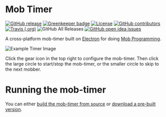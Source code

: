 # Mob Timer

[![GitHub release](https://img.shields.io/github/release/mob-timer/mob-timer.svg)](https://github.com/mob-timer/mob-timer/releases)
[![Greenkeeper badge](https://badges.greenkeeper.io/mob-timer/mob-timer.svg)](https://greenkeeper.io/)
[![License](https://img.shields.io/github/license/mob-timer/mob-timer.svg)](LICENSE)
[![GitHub contributors](https://img.shields.io/github/contributors/mob-timer/mob-timer.svg)](https://github.com/mob-timer/mob-timer/graphs/contributors)
[![Travis (.org)](https://img.shields.io/travis/mob-timer/mob-timer/master.svg)](https://travis-ci.org/mob-timer/mob-timer/branches)
![GitHub All Releases](https://img.shields.io/github/downloads/mob-timer/mob-timer/total.svg)
[![GitHub open idea issues](https://img.shields.io/github/issues-raw/mob-timer/mob-timer/idea.svg?color=blue)](https://github.com/mob-timer/mob-timer/issues?q=is%3Aissue+is%3Aopen+label%3Aidea)

A cross-platform mob-timer built on [Electron](http://electron.atom.io/)
for doing [Mob Programming](http://mobprogramming.org/).

![Example Timer Image](https://github.com/mob-timer/mob-timer/blob/master/timer-example.png)

Click the gear icon in the top right to configure the mob-timer.
Then click the large circle to start/stop the mob-timer,
or the smaller circle to skip to the next mobber.

# Running the mob-timer

You can either [build the mob-timer from source](https://github.com/mob-timer/mob-timer/) or [download a pre-built version](https://github.com/mob-timer/mob-timer/releases).
